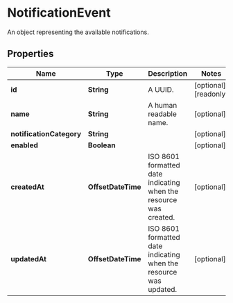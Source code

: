 

# NotificationEvent

An object representing the available notifications.

## Properties

| Name | Type | Description | Notes |
|------------ | ------------- | ------------- | -------------|
|**id** | **String** | A UUID. |  [optional] [readonly] |
|**name** | **String** | A human readable name. |  [optional] |
|**notificationCategory** | **String** |  |  [optional] |
|**enabled** | **Boolean** |  |  [optional] |
|**createdAt** | **OffsetDateTime** | ISO 8601 formatted date indicating when the resource was created. |  [optional] |
|**updatedAt** | **OffsetDateTime** | ISO 8601 formatted date indicating when the resource was updated. |  [optional] |



